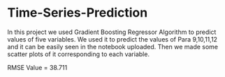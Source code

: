 # Time-Series-Prediction
In this project we used Gradient Boosting Regressor Algorithm to predict values of five variables. We used it to predict the values of Para 9,10,11,12 and it can be easily seen in the notebook uploaded. Then we made some scatter plots of it corresponding to each variable.

RMSE Value = 38.711
